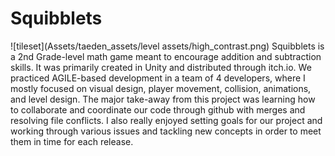# Squibblets
![tileset](Assets/taeden_assets/level assets/high_contrast.png)
Squibblets is a 2nd Grade-level math game meant to encourage addition and subtraction skills. It was primarily created in Unity and distributed through itch.io. We practiced AGILE-based development in a team of 4 developers, where I mostly focused on visual design, player movement, collision, animations, and level design. The major take-away from this project was learning how to collaborate and coordinate our code through github with merges and resolving file conflicts. I also really enjoyed setting goals for our project and working through various issues and tackling new concepts in order to meet them in time for each release. 
